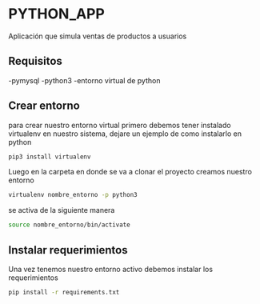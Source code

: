 # PYTHON_APP

Aplicación que simula ventas de productos a usuarios

## Requisitos 
-pymysql
-python3
-entorno virtual de python

## Crear entorno
para crear nuestro entorno virtual primero debemos tener instalado virtualenv en nuestro sistema, dejare un ejemplo de como instalarlo en python

```bash
pip3 install virtualenv
```

Luego en la carpeta en donde se va a clonar el proyecto creamos nuestro entorno

```bash
virtualenv nombre_entorno -p python3
```

se activa de la siguiente manera 
```bash
source nombre_entorno/bin/activate
```

## Instalar requerimientos

Una vez tenemos nuestro entorno activo debemos instalar los requerimientos

```bash
pip install -r requirements.txt
```
